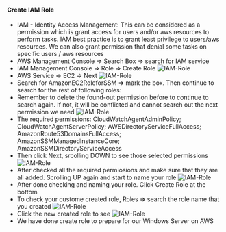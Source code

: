 #### Create IAM Role
- IAM - Identity Access Management: This can be considered as a permission which is grant access for users and/or aws resources to perform tasks. IAM best practice is to grant least privilege to users/aws resources. We can also grant permission that denial some tasks on specific users / aws resources
- AWS Management Console => Search Box => search for IAM service 
- IAM Management Console => Role => Create Role
   ![IAM-Role](....../images/iam-1.jpg)
- AWS Service => EC2 => Next
   ![IAM-Role](../images/images/iam-2.jpg)
- Search for AmazonEC2RoleforSSM => mark the box. Then continue to search for the rest of following roles:
- Remember to delete the found-out permission before to continue to search again. If not, it will be conflicted and cannot search out the next permission we need
  ![IAM-Role](../images/images/iam-3.jpg)
- The required permissions:
  CloudWatchAgentAdminPolicy; 
  CloudWatchAgentServerPolicy; 
  AWSDirectoryServiceFullAccess; 
  AmazonRoute53DomainsFullAccess; 
  AmazonSSMManagedInstanceCore; 
  AmazonSSMDirectoryServiceAccess
- Then click Next, srcolling DOWN to see those selected permissions
  ![IAM-Role](../images/images/iam-4.jpg)
- After checked all the required permiosions and make sure that they are all added. Scrolling UP again and start to name your role
  ![IAM-Role](../images/images/iam-5.jpg)
- After done checking and naming your role. Click Create Role at the bottom
- To check your custome created role, Roles => search the role name that you created
  ![IAM-Role](../images/images/iam-6.jpg)
- Click the new created role to see
  ![IAM-Role](..../images/images/iam-7.jpg)
- We have done create role to prepare for our Windows Server on AWS
  
